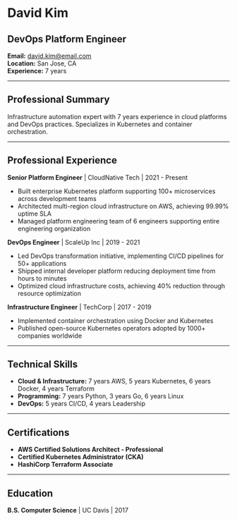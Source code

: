 # David Kim
## DevOps Platform Engineer

**Email:** david.kim@email.com  
**Location:** San Jose, CA  
**Experience:** 7 years  

---

## Professional Summary

Infrastructure automation expert with 7 years experience in cloud platforms and DevOps practices. Specializes in Kubernetes and container orchestration.

---

## Professional Experience

**Senior Platform Engineer** | CloudNative Tech | 2021 - Present
- Built enterprise Kubernetes platform supporting 100+ microservices across development teams
- Architected multi-region cloud infrastructure on AWS, achieving 99.99% uptime SLA
- Managed platform engineering team of 6 engineers supporting entire engineering organization

**DevOps Engineer** | ScaleUp Inc | 2019 - 2021
- Led DevOps transformation initiative, implementing CI/CD pipelines for 50+ applications
- Shipped internal developer platform reducing deployment time from hours to minutes
- Optimized cloud infrastructure costs, achieving 40% reduction through resource optimization

**Infrastructure Engineer** | TechCorp | 2017 - 2019
- Implemented container orchestration using Docker and Kubernetes
- Published open-source Kubernetes operators adopted by 1000+ companies worldwide

---

## Technical Skills

- **Cloud & Infrastructure:** 7 years AWS, 5 years Kubernetes, 6 years Docker, 4 years Terraform
- **Programming:** 7 years Python, 3 years Go, 6 years Linux
- **DevOps:** 5 years CI/CD, 4 years Leadership

---

## Certifications

- **AWS Certified Solutions Architect - Professional**
- **Certified Kubernetes Administrator (CKA)**
- **HashiCorp Terraform Associate**

---

## Education

**B.S. Computer Science** | UC Davis | 2017